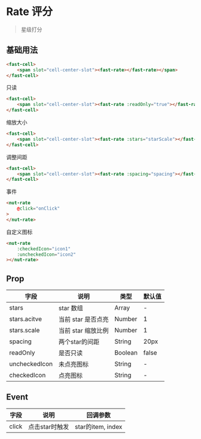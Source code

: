 # Rate 评分
> 星级打分

## 基础用法

```html
<fast-cell>
    <span slot="cell-center-slot"><fast-rate></fast-rate></span>
</fast-cell>
```

只读
```html
<fast-cell>
    <span slot="cell-center-slot"><fast-rate :readOnly="true"></fast-rate></span>
</fast-cell>
```

缩放大小

```html
<fast-cell>
    <span slot="cell-center-slot"><fast-rate :stars="starScale"></fast-rate></span>
</fast-cell>
```

调整间距

```html
<fast-cell>
    <span slot="cell-center-slot"><fast-rate :spacing="spacing"></fast-rate></span>
</fast-cell>
```

事件

```html
<nut-rate 
    @click="onClick"
>
</nut-rate>
```

自定义图标

```html
<nut-rate
    :checkedIcon="icon1"
    :uncheckedIcon="icon2"
></nut-rate>
```

## Prop

| 字段 | 说明 | 类型 | 默认值
| ----- | ----- | ----- | -----
| stars | star 数组 | Array | -
| stars.acitve | 当前 star 是否点亮 | Number | 1
| stars.scale | 当前 star 缩放比例 | Number | 1
| spacing | 两个star的间距 | String | 20px
| readOnly | 是否只读 | Boolean | false
| uncheckedIcon | 未点亮图标 | String | -
| checkedIcon | 点亮图标 | String | -

## Event
| 字段 | 说明 | 回调参数 
|----- | ----- | ----- 
| click | 点击star时触发 | star的item, index